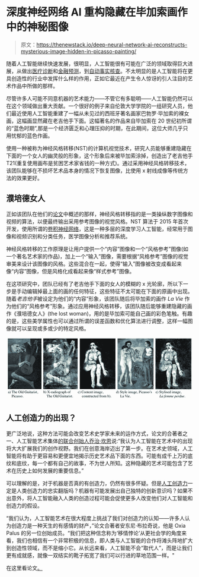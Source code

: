 # 深度神经网络 AI 重构隐藏在毕加索画作中的神秘图像

> 原文：<https://thenewstack.io/deep-neural-network-ai-reconstructs-mysterious-image-hidden-in-picasso-painting/>

随着人工智能继续快速发展，很明显，人工智能很有可能在广泛的领域取得巨大进展，从做出[医疗诊断](/deep-learning-ai-detects-rare-genetic-disorders-by-scanning-faces/)和[金融预测](/ai-investors-taking-wall-street/)，到[自动事实核查](/deep-learning-ai-tool-identifies-fake-news-with-automated-fact-checking/)。不太明显的是人工智能将在更具创造性的行业中发挥什么样的作用，正如它最近在产生令人惊讶的引人注目的艺术作品中所做的那样。

尽管许多人可能不同意机器的艺术能力——不管它有多聪明——人工智能仍然可以在这个领域做出重大贡献。一个很好的例子来自伦敦大学学院的一组研究人员，他们最近使用人工智能重建了一幅从未见过的西班牙著名画家巴勃罗·毕加索的裸女画，这幅画显然藏在老吉他手下面。这幅著名的作品来自毕加索在 20 世纪初所谓的“蓝色时期”,那是一个经济匮乏和心理压抑的时期，在此期间，这位大师几乎只用忧郁的蓝色作画。

使用一种被称为神经风格转移(NST)的计算机视觉技术，研究人员能够重建隐藏在下面的一个女人的幽灵般的形象，这个形象后来被毕加索涂掉，创造出了老吉他手 T21(重复使用画布是贫困艺术家省钱的一种方式)。通过采用神经风格转移技术，该团队能够在不损坏艺术品本身的情况下恢复图像，比使用 x 射线成像等传统方法的效果更好。

## 濮培德女人

正如该团队在他们的[论文](https://arxiv.org/pdf/1909.05677.pdf)中概述的那样，神经风格转移指的是一类操纵数字图像和视频的算法，以便最终输出采用参考图像的视觉风格。NST 算法于 2015 年首次开发，使用所谓的[卷积神经网络](https://en.wikipedia.org/wiki/Convolutional_neural_network)，这是一种多层的深度学习人工智能，经常用于图像和视频识别和分类任务，医学图像分析和推荐系统。

神经风格转移的工作原理是让用户提供一个“内容”图像和一个“风格参考”图像(如一个著名艺术家的作品)，加上一个“输入”图像，需要根据“风格参考”图像的视觉审美来设计该图像的风格。这些混合在一起，使得“输入”图像被改变成看起来像“内容”图像，但是风格化成看起来像“样式参考”图像。

在这项研究中，团队已经有了老吉他手下面的女人的模糊的 x 光轮廓，所以下一步是手动编辑掉最上面的画的任何特征，这些特征不太可能在下面的原画中出现。随着*老吉他手*被设定为他们的“内容”形象，该团队随后将毕加索的画作 *La Vie* 作为他们的“风格参考”形象。通过应用神经风格转移，该团队随后能够重建隐藏的画作《濮培德女人》(the lost woman)，用的是毕加索可能自己画的彩色笔触。有趣的是，这些美学属性也可以通过所谓的误差函数和优化算法进行调整，这样一幅图像就可以呈现或多或少的特定风格。

![](img/4a5a34d4aa542c387ad8c58182d9cde0.png)

## 人工创造力的出现？

更广泛地说，这种方法可能会改变艺术史学家未来的运作方式，论文的合著者之一、人工智能艺术集体[的联合创始人乔治·坎恩](https://www.oxia-palus.com/)说:“我认为人工智能在艺术中的出现将大大扩展我们的创作视野。我们在创意海岸迈出了第一步。在艺术史领域，人工智能将有助于更容易和更便宜地揭示历史艺术品下面的东西。可能有成千上万的底纹和底纹，每一个都有自己的故事，不为世人所知。这种隐藏的艺术可能包含了艺术在历史上如何发展的重要信息。”

可以理解的是，对于机器是否真的有创造力，仍然有很多怀疑。但是[人工创造力](https://en.wikipedia.org/wiki/Computational_creativity)一定是人类创造力的忠实翻版吗？机器有可能发展出自己独特的创新意识吗？如果不出意外，将人工智能融入人类的创造过程可能会促使更多人改变他们对人工智能和创造力的假设。

“我们认为，人工智能艺术在很大程度上挑战了我们对创造力的认知——许多人认为创造力是一种天生的有感情的财产，”论文合著者安东尼·布拉奇说，他是 Oxia Palus 的另一位创始成员。“我们把这种信念称为‘移情悖论’从更社会学的角度来看，我们也相信有一个非常积极的信息，即人类与人工智能的合作将滩头阵地扩大到创造性领域，而不是缩小它。从长远来看，人工智能不会“取代人”，而是让我们更有成就感，就像一双结实的靴子拓宽了我们可以行进的草地范围一样。"

在这里看论文[。](https://arxiv.org/pdf/1909.05677.pdf)

<svg xmlns:xlink="http://www.w3.org/1999/xlink" viewBox="0 0 68 31" version="1.1"><title>Group</title> <desc>Created with Sketch.</desc></svg>